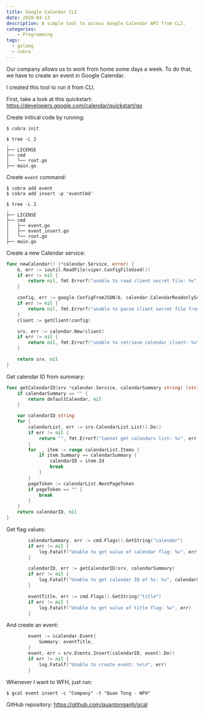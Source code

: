 ```yaml
---
title: Google Calendar CLI
date: 2020-04-13
description: A simple tool to access Google Calendar API from CLI.
categories:
    - Programming
tags:
  - golang
  - cobra
---
```

Our company allows us to work from home some days a week. To do that, we have to create an event in Google Calendar.

I created this tool to run it from CLI.

First, take a look at this quickstart: https://developers.google.com/calendar/quickstart/go

Create initical code by running:

```shell script
$ cobra init

$ tree -L 2
.
├── LICENSE
├── cmd
│   └── root.go
├── main.go
```

Create `event` command:

```shell script
$ cobra add event
$ cobra add insert -p 'eventCmd'

$ tree -L 2
.
├── LICENSE
├── cmd
│   ├── event.go
│   ├── event_insert.go
│   └── root.go
├── main.go
```

Create a new Calendar service:

```go
func newCalendar() (*calendar.Service, error) {
	b, err := ioutil.ReadFile(viper.ConfigFileUsed())
	if err != nil {
		return nil, fmt.Errorf("unable to read client secret file: %v", err)
	}

	config, err := google.ConfigFromJSON(b, calendar.CalendarReadonlyScope)
	if err != nil {
		return nil, fmt.Errorf("unable to parse client secret file from config: %v", err)
	}
	client := getClient(config)

	srv, err := calendar.New(client)
	if err != nil {
		return nil, fmt.Errorf("unable to retrieve calendar client: %v", err)
	}

	return srv, nil
}
```

Get calendar ID from summary:

```go
func getCalendarID(srv *calendar.Service, calendarSummary string) (string, error) {
	if calendarSummary == "" {
		return defaultCalendar, nil
	}

	var calendarID string
	for {
		calendarList, err := srv.CalendarList.List().Do()
		if err != nil {
			return "", fmt.Errorf("Cannot get calendars list: %v", err)
		}
		for _, item := range calendarList.Items {
			if item.Summary == calendarSummary {
				calendarID = item.Id
				break
			}
		}
		pageToken := calendarList.NextPageToken
		if pageToken == "" {
			break
		}
	}
	return calendarID, nil
}
```

Get flag values:

```go
		calendarSummary, err := cmd.Flags().GetString("calendar")
		if err != nil {
			log.Fatalf("Unable to get value of calendar flag: %v", err)
		}

		calendarID, err := getCalendarID(srv, calendarSummary)
		if err != nil {
			log.Fatalf("Unable to get calendar ID of %s: %v", calendarSummary, err)
		}

		eventTitle, err := cmd.Flags().GetString("title")
		if err != nil {
			log.Fatalf("Unable to get value of title flag: %v", err)
		}
```

And create an event:

```go
		event := &calendar.Event{
			Summary: eventTitle,
		}
		event, err = srv.Events.Insert(calendarID, event).Do()
		if err != nil {
			log.Fatalf("Unable to create event: %v\n", err)
		}

```

Whenever I want to WFH, just run:

```shell script
$ gcal event insert -c "Company" -t "Quan Tong - WFH"
```

GitHub repository: https://github.com/quantonganh/gcal